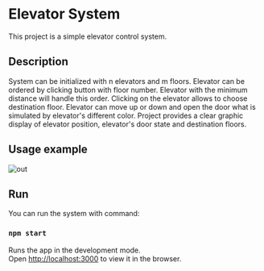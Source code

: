 # Elevator System

This project is a simple elevator control system.

## Description

System can be initialized with n elevators and m floors. Elevator can be ordered by clicking button with floor number. Elevator with the minimum distance will handle this order. Clicking on the elevator allows to choose destination floor. Elevator can move up or down and open the door what is simulated by elevator's different color.
Project provides a clear graphic display of elevator position, elevator's door state and destination floors.

## Usage example
![out](https://user-images.githubusercontent.com/56414498/114317450-76328c80-9b08-11eb-9022-edada9ba07a0.gif)


## Run

You can run the system with command:

### `npm start`

Runs the app in the development mode.\
Open [http://localhost:3000](http://localhost:3000) to view it in the browser.

